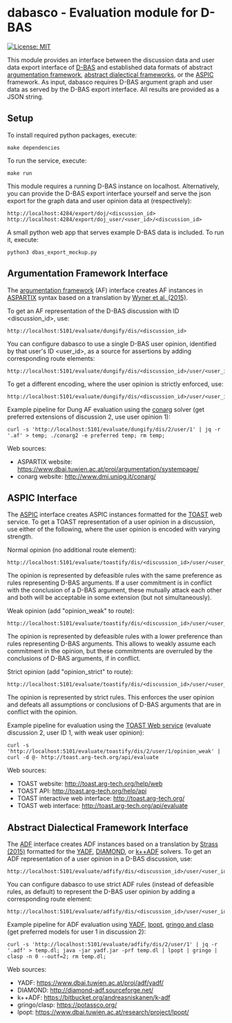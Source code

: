 # dabasco - Evaluation module for D-BAS

[![License: MIT](https://img.shields.io/badge/License-MIT-yellow.svg)](https://opensource.org/licenses/MIT)

This module provides an interface between the discussion data and user data export interface of [D-BAS](https://github.com/hhucn/dbas) and established data formats of abstract [argumentation framework](https://doi.org/10.1016/0004-3702(94)00041-X), [abstract dialectical frameworks](https://dl.acm.org/citation.cfm?id=2540245), or the [ASPIC](https://doi.org/10.1016/j.artint.2012.10.008) framework. As input, dabasco requires D-BAS argument graph and user data as served by the D-BAS export interface. All results are provided as a JSON string.

## Setup

To install required python packages, execute:

    make dependencies
    
To run the service, execute:

    make run
    
This module requires a running D-BAS instance on localhost.
Alternatively, you can provide the D-BAS export interface yourself and serve the json export for the graph data and user opinion data at (respectively):

    http://localhost:4284/export/doj/<discussion_id>
    http://localhost:4284/export/doj_user/<user_id>/<discussion_id>
    
A small python web app that serves example D-BAS data is included. To run it, execute:

    python3 dbas_export_mockup.py
    
## Argumentation Framework Interface

The [argumentation framework](https://doi.org/10.1016/0004-3702(94)00041-X) (AF) interface creates AF instances in [ASPARTIX](https://www.dbai.tuwien.ac.at/proj/argumentation/systempage/dung.html#input_format) syntax based on a translation by [Wyner et al. (2015)](http://www.doi.org/10.1080/19462166.2014.1002535).

To get an AF representation of the D-BAS discussion with ID <discussion_id>, use:

    http://localhost:5101/evaluate/dungify/dis/<discussion_id>    

You can configure dabasco to use a single D-BAS user opinion, identified by that user's ID <user_id>, as a source for assertions by adding corresponding route elements:

    http://localhost:5101/evaluate/dungify/dis/<discussion_id>/user/<user_id> 

To get a different encoding, where the user opinion is strictly enforced, use:

    http://localhost:5101/evaluate/dungify/dis/<discussion_id>/user/<user_id>/opinion_strict

Example pipeline for Dung AF evaluation using the [conarg](http://www.dmi.unipg.it/conarg/) solver (get preferred extensions of discussion 2, use user opinion 1):

    curl -s 'http://localhost:5101/evaluate/dungify/dis/2/user/1' | jq -r '.af' > temp; ./conarg2 -e preferred temp; rm temp;
    
Web sources:

- ASPARTIX website: https://www.dbai.tuwien.ac.at/proj/argumentation/systempage/
- conarg website: http://www.dmi.unipg.it/conarg/

## ASPIC Interface

The [ASPIC](https://doi.org/10.1016/j.artint.2012.10.008) interface creates ASPIC instances formatted for the [TOAST](http://toast.arg-tech.org/help/web) web service.
To get a TOAST representation of a user opinion in a discussion, use either of the following, where the user opinion is encoded with varying strength. 

Normal opinion (no additional route element):

    http://localhost:5101/evaluate/toastify/dis/<discussion_id>/user/<user_id>
The opinion is represented by defeasible rules with the same preference as rules representing D-BAS arguments. If a user commitment is in conflict with the conclusion of a D-BAS argument, these mutually attack each other and both will be acceptable in some extension (but not simultaneously).

Weak opinion (add "opinion_weak" to route): 
    
    http://localhost:5101/evaluate/toastify/dis/<discussion_id>/user/<user_id>/opinion_weak 
The opinion is represented by defeasible rules with a lower preference than rules representing D-BAS arguments. This allows to weakly assume each commitment in the opinion, but these commitments are overruled by the conclusions of D-BAS arguments, if in conflict.
   
Strict opinion (add "opinion_strict" to route):
    
    http://localhost:5101/evaluate/toastify/dis/<discussion_id>/user/<user_id>/opinion_strict
The opinion is represented by strict rules. This enforces the user opinion and defeats all assumptions or conclusions of D-BAS arguments that are in conflict with the opinion.
    
Example pipeline for evaluation using the [TOAST Web service](http://toast.arg-tech.org/help/api) (evaluate discussion 2, user ID 1, with weak user opinion):

    curl -s 'http://localhost:5101/evaluate/toastify/dis/2/user/1/opinion_weak' | curl -d @- http://toast.arg-tech.org/api/evaluate
    
Web sources:

- TOAST website: http://toast.arg-tech.org/help/web
- TOAST API: http://toast.arg-tech.org/help/api
- TOAST interactive web interface: http://toast.arg-tech.org/
- TOAST web interface: http://toast.arg-tech.org/api/evaluate

## Abstract Dialectical Framework Interface

The [ADF](https://dl.acm.org/citation.cfm?id=2540245) interface creates ADF instances based on a translation by [Strass (2015)](https://doi.org/10.1093/logcom/exv004) formatted for the [YADF](https://www.dbai.tuwien.ac.at/proj/adf/yadf/), [DIAMOND](http://diamond-adf.sourceforge.net/), or [k++ADF](https://bitbucket.org/andreasniskanen/k-adf)  solvers. 
To get an ADF representation of a user opinion in a D-BAS discussion, use:
 
    http://localhost:5101/evaluate/adfify/dis/<discussion_id>/user/<user_id>
    
You can configure dabasco to use strict ADF rules (instead of defeasible rules, as default) to represent the D-BAS user opinion by adding a corresponding route element:

    http://localhost:5101/evaluate/adfify/dis/<discussion_id>/user/<user_id>/opinion_strict 
         
Example pipeline for ADF evaluation using [YADF](https://www.dbai.tuwien.ac.at/proj/adf/yadf/), [lpopt](https://www.dbai.tuwien.ac.at/research/project/lpopt/), [gringo and clasp](https://potassco.org/) (get preferred models for user 1 in discussion 2):

    curl -s 'http://localhost:5101/evaluate/adfify/dis/2/user/1' | jq -r '.adf' > temp.dl; java -jar yadf.jar -prf temp.dl | lpopt | gringo | clasp -n 0 --outf=2; rm temp.dl;   
     
Web sources:

- YADF: https://www.dbai.tuwien.ac.at/proj/adf/yadf/
- DIAMOND: http://diamond-adf.sourceforge.net/
- k++ADF: https://bitbucket.org/andreasniskanen/k-adf
- gringo/clasp: https://potassco.org/
- lpopt: https://www.dbai.tuwien.ac.at/research/project/lpopt/
